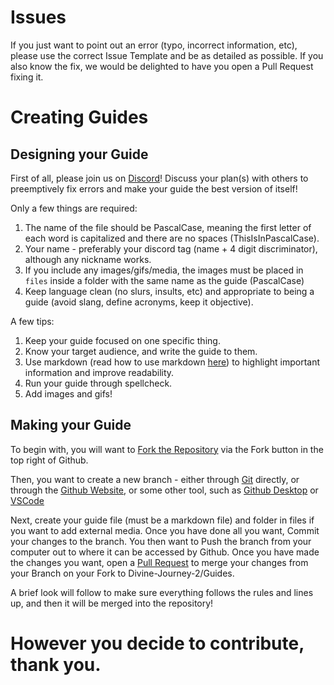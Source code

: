 # Issues
If you just want to point out an error (typo, incorrect information, etc), please use the correct Issue Template and be as detailed as possible.
If you also know the fix, we would be delighted to have you open a Pull Request fixing it.

# Creating Guides

## Designing your Guide

First of all, please join us on [Discord](https://discord.gg/rH9pyS7)!
Discuss your plan(s) with others to preemptively fix errors and make your guide the best version of itself!

Only a few things are required:
1. The name of the file should be PascalCase, meaning the first letter of each word is capitalized and there are no spaces (ThisIsInPascalCase).
2. Your name - preferably your discord tag (name + 4 digit discriminator), although any nickname works.
3. If you include any images/gifs/media, the images must be placed in `files` inside a folder with the same name as the guide (PascalCase)
4. Keep language clean (no slurs, insults, etc) and appropriate to being a guide (avoid slang, define acronyms, keep it objective).

A few tips:
1. Keep your guide focused on one specific thing.
2. Know your target audience, and write the guide to them.
3. Use markdown (read how to use markdown [here](https://docs.github.com/en/get-started/writing-on-github/getting-started-with-writing-and-formatting-on-github/basic-writing-and-formatting-syntax)) to highlight important information and improve readability.
4. Run your guide through spellcheck.
5. Add images and gifs!

## Making your Guide

To begin with, you will want to [Fork the Repository](https://docs.github.com/en/pull-requests/collaborating-with-pull-requests/working-with-forks/about-forks) via the Fork button in the top right of Github.

Then, you want to create a new branch - either through [Git](https://git-scm.com/book/en/v2/Git-Branching-Basic-Branching-and-Merging) directly, or through the [Github Website](https://docs.github.com/en/pull-requests/collaborating-with-pull-requests/proposing-changes-to-your-work-with-pull-requests/creating-and-deleting-branches-within-your-repository), or some other tool, such as [Github Desktop](https://desktop.github.com/) or [VSCode](https://code.visualstudio.com/docs/editor/versioncontrol)

Next, create your guide file (must be a markdown file) and folder in files if you want to add external media.
Once you have done all you want, Commit your changes to the branch.
You then want to Push the branch from your computer out to where it can be accessed by Github.
Once you have made the changes you want, open a [Pull Request](https://docs.github.com/en/pull-requests/collaborating-with-pull-requests/proposing-changes-to-your-work-with-pull-requests/creating-a-pull-request-from-a-fork) to merge your changes from your Branch on your Fork to Divine-Journey-2/Guides.

A brief look will follow to make sure everything follows the rules and lines up, and then it will be merged into the repository!


# However you decide to contribute, thank you.
